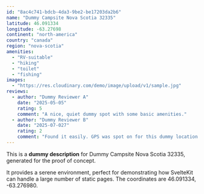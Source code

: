 ```yaml
---
id: "8ac4c741-bdcb-4da3-9be2-be17203da2b6"
name: "Dummy Campsite Nova Scotia 32335"
latitude: 46.091334
longitude: -63.27698
continent: "north-america"
country: "canada"
region: "nova-scotia"
amenities:
  - "RV-suitable"
  - "hiking"
  - "toilet"
  - "fishing"
images:
  - "https://res.cloudinary.com/demo/image/upload/v1/sample.jpg"
reviews:
  - author: "Dummy Reviewer A"
    date: "2025-05-05"
    rating: 5
    comment: "A nice, quiet dummy spot with some basic amenities."
  - author: "Dummy Reviewer B"
    date: "2025-07-027"
    rating: 2
    comment: "Found it easily. GPS was spot on for this dummy location."
---
```


This is a **dummy description** for Dummy Campsite Nova Scotia 32335, generated for the proof of concept.

It provides a serene environment, perfect for demonstrating how SvelteKit can handle a large number of static pages. The coordinates are 46.091334, -63.276980.
